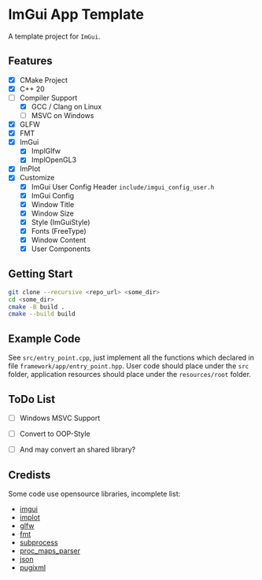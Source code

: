# ImGui App Template

A template project for `ImGui`.

## Features

- [x] CMake Project
- [x] C++ 20
- [ ] Compiler Support
  - [x] GCC / Clang on Linux
  - [ ] MSVC on Windows
- [x] GLFW
- [x] FMT
- [x] ImGui
  - [x] ImplGlfw
  - [x] ImplOpenGL3
- [x] ImPlot
- [x] Customize
  - [x] ImGui User Config Header `include/imgui_config_user.h`
  - [x] ImGui Config
  - [x] Window Title
  - [x] Window Size
  - [x] Style (ImGuiStyle)
  - [x] Fonts (FreeType)
  - [x] Window Content
  - [x] User Components

## Getting Start

```bash
git clone --recursive <repo_url> <some_dir>
cd <some_dir>
cmake -B build .
cmake --build build
```

## Example Code

See `src/entry_point.cpp`, just implement all the functions which declared in file `framework/app/entry_point.hpp`. User code should place under the `src` folder, application resources should place under the `resources/root` folder.


## ToDo List

- [ ] Windows MSVC Support
- [ ] Convert to OOP-Style
- [ ] And may convert an shared library?


## Credists

Some code use opensource libraries, incomplete list:
- [imgui](https://github.com/ocornut/imgui.git)
- [implot](https://github.com/epezent/implot.git)
- [glfw](https://github.com/glfw/glfw.git)
- [fmt](https://github.com/fmtlib/fmt.git)
- [subprocess](https://github.com/arun11299/cpp-subprocess)
- [proc_maps_parser](https://github.com/ouadev/proc_maps_parser.git)
- [json](https://github.com/nlohmann/json)
- [pugixml](https://pugixml.org/)
